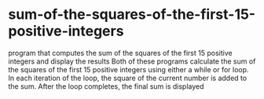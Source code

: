 # sum-of-the-squares-of-the-first-15-positive-integers
program that computes the sum of the squares of the first 15 positive integers and display the results
Both of these programs calculate the sum of the squares of the first 15 positive integers using either a while or for loop. In each iteration of the loop, the square of the current number is added to the sum. After the loop completes, the final sum is displayed
